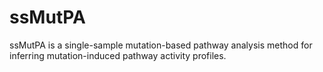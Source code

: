 # ssMutPA
ssMutPA is a single-sample mutation-based pathway analysis method for inferring mutation-induced pathway activity profiles.
